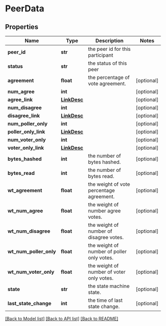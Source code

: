 # PeerData

## Properties
Name | Type | Description | Notes
------------ | ------------- | ------------- | -------------
**peer_id** | **str** | the peer id for this participant | 
**status** | **str** | the status of this peer | 
**agreement** | **float** | the percentage of vote agreement. | [optional] 
**num_agree** | **int** |  | [optional] 
**agree_link** | [**LinkDesc**](LinkDesc.md) |  | [optional] 
**num_disagree** | **int** |  | [optional] 
**disagree_link** | [**LinkDesc**](LinkDesc.md) |  | [optional] 
**num_poller_only** | **int** |  | [optional] 
**poller_only_link** | [**LinkDesc**](LinkDesc.md) |  | [optional] 
**num_voter_only** | **int** |  | [optional] 
**voter_only_link** | [**LinkDesc**](LinkDesc.md) |  | [optional] 
**bytes_hashed** | **int** | the number of bytes hashed. | [optional] 
**bytes_read** | **int** | the number of bytes read. | [optional] 
**wt_agreement** | **float** | the weight of vote percentage agreement. | [optional] 
**wt_num_agree** | **float** | the weight of number agree votes. | [optional] 
**wt_num_disagree** | **float** | the weight of number of disagree votes. | [optional] 
**wt_num_poller_only** | **float** | the weight of number of poller only votes. | [optional] 
**wt_num_voter_only** | **float** | the weight of number of voter only votes. | [optional] 
**state** | **str** | the state machine state. | [optional] 
**last_state_change** | **int** | the time of last state change. | [optional] 

[[Back to Model list]](../README.md#documentation-for-models) [[Back to API list]](../README.md#documentation-for-api-endpoints) [[Back to README]](../README.md)


